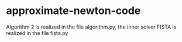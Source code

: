 # approximate-newton-code
Algorithm 2 is realized in the file algorithm.py, the inner solver FISTA is realized in the file fista.py
